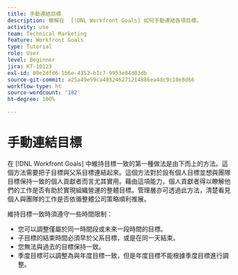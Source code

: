 ```yaml
---
title: 手動連結目標
description: 瞭解在  [!DNL Workfront Goals] 如何手動連結各項目標。
activity: use
team: Technical Marketing
feature: Workfront Goals
type: Tutorial
role: User
level: Beginner
jira: KT-10123
exl-id: 00e2dfd6-1b6e-4352-b1c7-9953e84d03db
source-git-commit: a25a49e59ca483246271214886ea4dc9c10e8d66
workflow-type: ht
source-wordcount: '182'
ht-degree: 100%

---
```


# 手動連結目標

在 [!DNL Workfront Goals] 中維持目標一致的第一種做法是由下而上的方法。這個方法需要把子目標與父系目標連結起來。這個方法對於設有個人目標並想與團隊目標保持一致的個人貢獻者而言尤其實用。藉由這項能力，個人貢獻者得以瞭解他們的工作是否有助於實現組織營運的整體目標。管理層亦可透過此方法，清楚看見個人與團隊的工作是否依循整體公司策略順利推展。

維持目標一致時須遵守一些時間限制：

* 您可以調整僅屬於同一時間段或未來一段時間的目標。
* 子目標的結束時間必須早於父系目標，或是在同一天結束。
* 您無法與過去的目標保持一致。
* 季度目標可以調整為與年度目標一致，但是年度目標不能根據季度目標進行調整。
